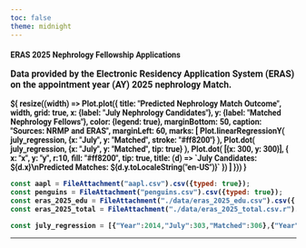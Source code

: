 ```yaml
---
toc: false
theme: midnight
---
```


<style>

@import url('https://fonts.googleapis.com/css2?family=Roboto:wght@400;700&display=swap');

body {
  font-family: 'Roboto', sans-serif;
}

.observablehq {
  font-family: 'Roboto', sans-serif;
  font-size: 3em;
}

svg {
  font-family: 'Roboto', sans-serif;
  font-size: 14px;
}

p {
  font-family: 'Roboto', sans-serif;
  font-size: 16px;
}

.hero {
  display: flex;
  flex-direction: column;
  align-items: center;
  font-family: 'Roboto', sans-serif;
  margin: 4rem 0 8rem;
  color: "#0077c8";
  text-wrap: balance;
  text-align: center;
}

.hero h2 {
  margin: 0;
  max-width: 34em;
  font-size: 2em;
  font-style: initial;
  font-weight: 500;
  color: "#0077c8";
  line-height: 1.5;
}
/* #observablehq-footer > div:nth-child(2) > a:nth-child(1){
  font-size: 3em;
} */

/* @media (min-width: 640px) {
  .hero h1 {
    font-size: 90px;
  }
} */

</style>

<!-- <div class="hero"> -->
  <h4>ERAS 2025 Nephrology Fellowship Applications</h43>
<!-- </div> -->

<br>

<p>Data provided by the Electronic Residency Application System (ERAS) on the 
appointment year (AY) 2025 nephrology Match.</p>

<div class="grid grid-cols-21" style="grid-auto-rows: 504px;">
  <div class="card">${
    resize((width) => Plot.plot({
  title: "Predicted Nephrology Match Outcome",
  width,
  grid: true,
  x: {label: "July Nephrology Candidates"},
  y: {label: "Matched Nephrology Fellows"},
  color: {legend: true},
  marginBottom: 50,
  caption: "Sources: NRMP and ERAS",
  marginLeft: 60,
  marks: [
    Plot.linearRegressionY(
      july_regression, 
      {x: "July", y: "Matched", stroke: "#ff8200"}
    ),
    Plot.dot(
      july_regression, 
      {x: "July", y: "Matched", tip: true}
    ),
    Plot.dot(
      [{x: 300, y: 300}], 
      {
        x: "x",
        y: "y",
        r:10,
        fill: "#ff8200",
        tip: true,
        title: (d) => `July Candidates: ${d.x}\nPredicted Matches: ${d.y.toLocaleString("en-US")}`
    })
  ]
  }))
}

</div>
</div>

```js
const aapl = FileAttachment("aapl.csv").csv({typed: true});
const penguins = FileAttachment("penguins.csv").csv({typed: true});
const eras_2025_edu = FileAttachment("./data/eras_2025_edu.csv").csv({ typed: true});
const eras_2025_total = FileAttachment("./data/eras_2025_total.csv.r").csv({ typed: true });

const july_regression = [{"Year":2014,"July":303,"Matched":306},{"Year":2015,"July":274,"Matched":254},{"Year":2016,"July":236,"Matched":276},{"Year":2017,"July":235,"Matched":284},{"Year":2018,"July":252,"Matched":285},{"Year":2019,"July":286,"Matched":291},{"Year":2020,"July":273,"Matched":291},{"Year":2021,"July":375,"Matched":345},{"Year":2022,"July":349,"Matched":335},{"Year":2023,"July":368,"Matched":359}]
```

---


